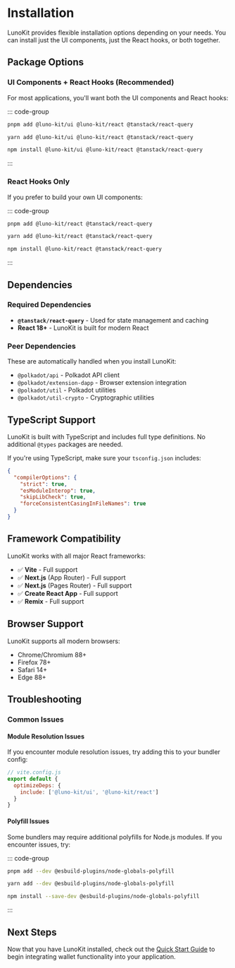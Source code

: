 # Installation

LunoKit provides flexible installation options depending on your needs. You can install just the UI components, just the React hooks, or both together.

## Package Options

### UI Components + React Hooks (Recommended)

For most applications, you'll want both the UI components and React hooks:

::: code-group

```bash [pnpm]
pnpm add @luno-kit/ui @luno-kit/react @tanstack/react-query
```

```bash [yarn]
yarn add @luno-kit/ui @luno-kit/react @tanstack/react-query
```

```bash [npm]
npm install @luno-kit/ui @luno-kit/react @tanstack/react-query
```

:::

### React Hooks Only

If you prefer to build your own UI components:

::: code-group

```bash [pnpm]
pnpm add @luno-kit/react @tanstack/react-query
```

```bash [yarn]
yarn add @luno-kit/react @tanstack/react-query
```

```bash [npm]
npm install @luno-kit/react @tanstack/react-query
```

:::

## Dependencies

### Required Dependencies

- **`@tanstack/react-query`** - Used for state management and caching
- **React 18+** - LunoKit is built for modern React

### Peer Dependencies

These are automatically handled when you install LunoKit:

- `@polkadot/api` - Polkadot API client
- `@polkadot/extension-dapp` - Browser extension integration
- `@polkadot/util` - Polkadot utilities
- `@polkadot/util-crypto` - Cryptographic utilities

## TypeScript Support

LunoKit is built with TypeScript and includes full type definitions. No additional `@types` packages are needed.

If you're using TypeScript, make sure your `tsconfig.json` includes:

```json
{
  "compilerOptions": {
    "strict": true,
    "esModuleInterop": true,
    "skipLibCheck": true,
    "forceConsistentCasingInFileNames": true
  }
}
```

## Framework Compatibility

LunoKit works with all major React frameworks:

- ✅ **Vite** - Full support
- ✅ **Next.js** (App Router) - Full support  
- ✅ **Next.js** (Pages Router) - Full support
- ✅ **Create React App** - Full support
- ✅ **Remix** - Full support

## Browser Support

LunoKit supports all modern browsers:

- Chrome/Chromium 88+
- Firefox 78+
- Safari 14+
- Edge 88+

## Troubleshooting

### Common Issues

#### Module Resolution Issues

If you encounter module resolution issues, try adding this to your bundler config:

```js
// vite.config.js
export default {
  optimizeDeps: {
    include: ['@luno-kit/ui', '@luno-kit/react']
  }
}
```

#### Polyfill Issues

Some bundlers may require additional polyfills for Node.js modules. If you encounter issues, try:

::: code-group

```bash [pnpm]
pnpm add --dev @esbuild-plugins/node-globals-polyfill
```

```bash [yarn]
yarn add --dev @esbuild-plugins/node-globals-polyfill
```

```bash [npm]
npm install --save-dev @esbuild-plugins/node-globals-polyfill
```

:::

## Next Steps

Now that you have LunoKit installed, check out the [Quick Start Guide](/guide/getting-started) to begin integrating wallet functionality into your application.